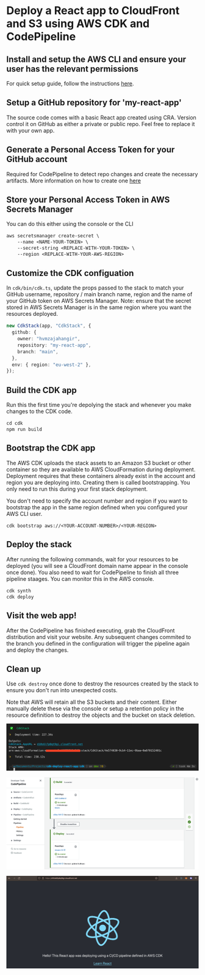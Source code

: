 # Deploy a React app to CloudFront and S3 using AWS CDK and CodePipeline

## Install and setup the AWS CLI and ensure your user has the relevant permissions

For quick setup guide, follow the instructions [here](https://docs.aws.amazon.com/cli/latest/userguide/cli-chap-getting-started.html).

## Setup a GitHub repository for 'my-react-app'

The source code comes with a basic React app created using CRA. Version control it on GitHub as either a private or public repo. Feel free to replace it with your own app.

## Generate a Personal Access Token for your GitHub account

Required for CodePipeline to detect repo changes and create the necessary artifacts. More information on how to create one [here](https://docs.github.com/en/authentication/keeping-your-account-and-data-secure/creating-a-personal-access-token)

## Store your Personal Access Token in AWS Secrets Manager

You can do this either using the console or the CLI

```console
aws secretsmanager create-secret \
    --name <NAME-YOUR-TOKEN> \
    --secret-string <REPLACE-WITH-YOUR-TOKEN> \
    --region <REPLACE-WITH-YOUR-AWS-REGION>
```

## Customize the CDK configuation

In `cdk/bin/cdk.ts`, update the props passed to the stack to match your GitHub username, repository / main branch name, region and the name of your GitHub token on AWS Secrets Manager. Note: ensure that the secret stored in AWS Secrets Manager is in the same region where you want the resources deployed.

```ts
new CdkStack(app, "CdkStack", {
  github: {
    owner: "hvmzajahangir",
    repository: "my-react-app",
    branch: "main",
  },
  env: { region: "eu-west-2" },
});
```

## Build the CDK app

Run this the first time you're depolying the stack and whenever you make changes to the CDK code.

```console
cd cdk
npm run build
```

## Bootstrap the CDK app

The AWS CDK uploads the stack assets to an Amazon S3 bucket or other container so they are available to AWS CloudFormation during deployment. Deployment requires that these containers already exist in the account and region you are deploying into. Creating them is called bootstrapping. You only need to run this during your first stack deployment.

You don't need to specify the account number and region if you want to bootstrap the app in the same region defined when you configured your AWS CLI user.

```console
cdk bootstrap aws://<YOUR-ACCOUNT-NUMBER>/<YOUR-REGION>
```

## Deploy the stack

After running the following commands, wait for your resources to be deployed (you will see a CloudFront domain name appear in the console once done). You also need to wait for CodePipeline to finish all three pipeline staages. You can monitor this in the AWS console.

```console
cdk synth
cdk deploy
```

## Visit the web app!

After the CodePipeline has finished executing, grab the CloudFront distribution and visit your website. Any subsequent changes commited to the branch you defined in the configuration will trigger the pipeline again and deploy the changes.

## Clean up

Use `cdk destroy` once done to destroy the resources created by the stack to ensure you don't run into unexpected costs.

Note that AWS will retain all the S3 buckets and their content. Either manually delete these via the console or setup a retention policy in the resource definition to destroy the objects and the bucket on stack deletion.

![Distribution Domain](./assets/images/distribution-domain.png)

![CodePipeline Completion](./assets/images/codepipeline.png)

![Deployed React App](./assets/images/react-app.png)
